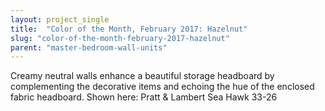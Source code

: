 ```yaml
---
layout: project_single
title:  "Color of the Month, February 2017: Hazelnut"
slug: "color-of-the-month-february-2017-hazelnut"
parent: "master-bedroom-wall-units"
---
```

Creamy neutral walls enhance a beautiful storage headboard by complementing the decorative items and echoing the hue of the enclosed fabric headboard. Shown here: Pratt & Lambert Sea Hawk 33-26